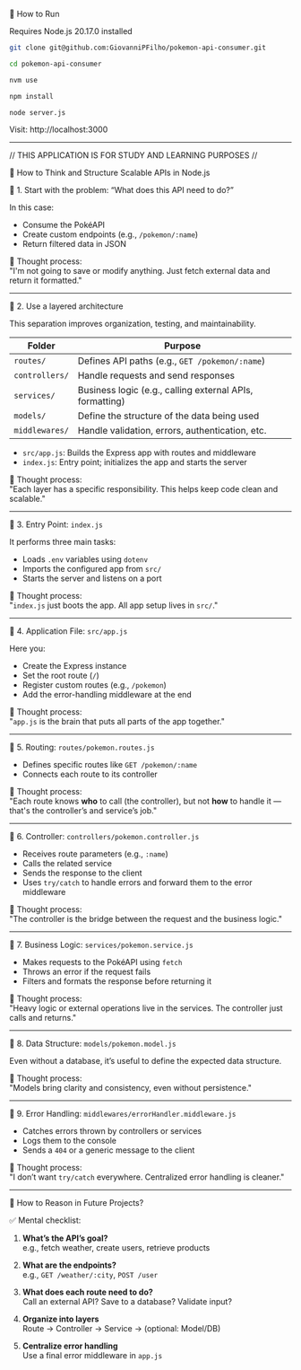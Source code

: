 🚀 How to Run

Requires Node.js 20.17.0 installed


```bash
git clone git@github.com:GiovanniPFilho/pokemon-api-consumer.git

cd pokemon-api-consumer

nvm use

npm install

node server.js
```

Visit: http://localhost:3000


-------------------------------------------------------------------------------------------------


// THIS APPLICATION IS FOR STUDY AND LEARNING PURPOSES //

🧠 How to Think and Structure Scalable APIs in Node.js

🔹 1. Start with the problem: “What does this API need to do?”

In this case:

- Consume the PokéAPI  
- Create custom endpoints (e.g., `/pokemon/:name`)  
- Return filtered data in JSON  

🧠 Thought process:  
"I'm not going to save or modify anything. Just fetch external data and return it formatted."

-------------------------------------------------------------------------------------------------


🔹 2. Use a layered architecture

This separation improves organization, testing, and maintainability.

| Folder         | Purpose                                                    |
|----------------|------------------------------------------------------------|
| `routes/`      | Defines API paths (e.g., `GET /pokemon/:name`)            |
| `controllers/` | Handle requests and send responses                         |
| `services/`    | Business logic (e.g., calling external APIs, formatting)   |
| `models/`      | Define the structure of the data being used                |
| `middlewares/` | Handle validation, errors, authentication, etc.           |

- `src/app.js`: Builds the Express app with routes and middleware  
- `index.js`: Entry point; initializes the app and starts the server  

🧠 Thought process:  
"Each layer has a specific responsibility. This helps keep code clean and scalable."


-------------------------------------------------------------------------------------------------


🔹 3. Entry Point: `index.js`

It performs three main tasks:

- Loads `.env` variables using `dotenv`  
- Imports the configured app from `src/`  
- Starts the server and listens on a port  

🧠 Thought process:  
"`index.js` just boots the app. All app setup lives in `src/`."


-------------------------------------------------------------------------------------------------


🔹 4. Application File: `src/app.js`

Here you:

- Create the Express instance  
- Set the root route (`/`)  
- Register custom routes (e.g., `/pokemon`)  
- Add the error-handling middleware at the end  

🧠 Thought process:  
"`app.js` is the brain that puts all parts of the app together."


-------------------------------------------------------------------------------------------------


🔹 5. Routing: `routes/pokemon.routes.js`

- Defines specific routes like `GET /pokemon/:name`  
- Connects each route to its controller  

🧠 Thought process:  
"Each route knows **who** to call (the controller), but not **how** to handle it — that's the controller’s and service’s job."


-------------------------------------------------------------------------------------------------


🔹 6. Controller: `controllers/pokemon.controller.js`

- Receives route parameters (e.g., `:name`)  
- Calls the related service  
- Sends the response to the client  
- Uses `try/catch` to handle errors and forward them to the error middleware  

🧠 Thought process:  
"The controller is the bridge between the request and the business logic."


-------------------------------------------------------------------------------------------------


🔹 7. Business Logic: `services/pokemon.service.js`

- Makes requests to the PokéAPI using `fetch`  
- Throws an error if the request fails  
- Filters and formats the response before returning it  

🧠 Thought process:  
"Heavy logic or external operations live in the services. The controller just calls and returns."


-------------------------------------------------------------------------------------------------


🔹 8. Data Structure: `models/pokemon.model.js`

Even without a database, it’s useful to define the expected data structure.

🧠 Thought process:  
"Models bring clarity and consistency, even without persistence."


-------------------------------------------------------------------------------------------------


🔹 9. Error Handling: `middlewares/errorHandler.middleware.js`

- Catches errors thrown by controllers or services  
- Logs them to the console  
- Sends a `404` or a generic message to the client  

🧠 Thought process:  
"I don’t want `try/catch` everywhere. Centralized error handling is cleaner."


-------------------------------------------------------------------------------------------------


🧠 How to Reason in Future Projects?

✅ Mental checklist:

1. **What’s the API’s goal?**  
   e.g., fetch weather, create users, retrieve products

2. **What are the endpoints?**  
   e.g., `GET /weather/:city`, `POST /user`

3. **What does each route need to do?**  
   Call an external API? Save to a database? Validate input?

4. **Organize into layers**  
   Route → Controller → Service → (optional: Model/DB)

5. **Centralize error handling**  
   Use a final error middleware in `app.js`
